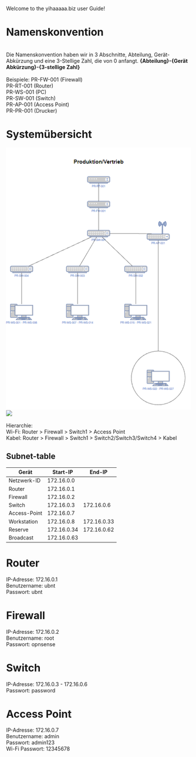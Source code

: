 Welcome to the yihaaaaa.biz user Guide!

# Namenskonvention
\
Die Namenskonvention haben wir in 3 Abschnitte, Abteilung, Gerät-Abkürzung und eine 3-Stellige Zahl, die von 0 anfangt.
**{Abteilung}-{Gerät Abkürzung}-{3-stellige Zahl}**\
\
Beispiele:
PR-FW-001 (Firewall)\
PR-RT-001 (Router)\
PR-WS-001 (PC)\
PR-SW-001 (Switch)\
PR-AP-001 (Access Point)\
PR-PR-001 (Drucker)

# Systemübersicht
![](https://github.com/InCrafter/yihaaaaa.biz/blob/main/Planungsarbeiten/Netzwerkplan.png)\
![](https://github.com/InCrafter/yihaaaaa.biz/blob/main/Planungsarbeiten/Physical.png)

Hierarchie:\
Wi-Fi: Router > Firewall > Switch1 > Access Point\
Kabel: Router > Firewall > Switch1 > Switch2/Switch3/Switch4 > Kabel

## Subnet-table

| Gerät        | Start-IP    | End-IP      |
|--------------|-------------|-------------|
| Netzwerk-ID  | 172.16.0.0  |             |
| Router       | 172.16.0.1  |             |
| Firewall     | 172.16.0.2  |             |
| Switch       | 172.16.0.3  | 172.16.0.6  |
| Access-Point | 172.16.0.7  |             |
| Workstation  | 172.16.0.8  | 172.16.0.33 |
| Reserve      | 172.16.0.34 | 172.16.0.62 |
| Broadcast    | 172.16.0.63 |             |

# Router
IP-Adresse: 172.16.0.1\
Benutzername: ubnt\
Passwort: ubnt

# Firewall
IP-Adresse: 172.16.0.2\
Benutzername: root\
Passwort: opnsense

# Switch
IP-Adresse: 172.16.0.3 - 172.16.0.6\
Passwort: password

# Access Point
IP-Adresse: 172.16.0.7\
Benutzername: admin\
Passwort: admin123\
Wi-Fi Passwort: 12345678

